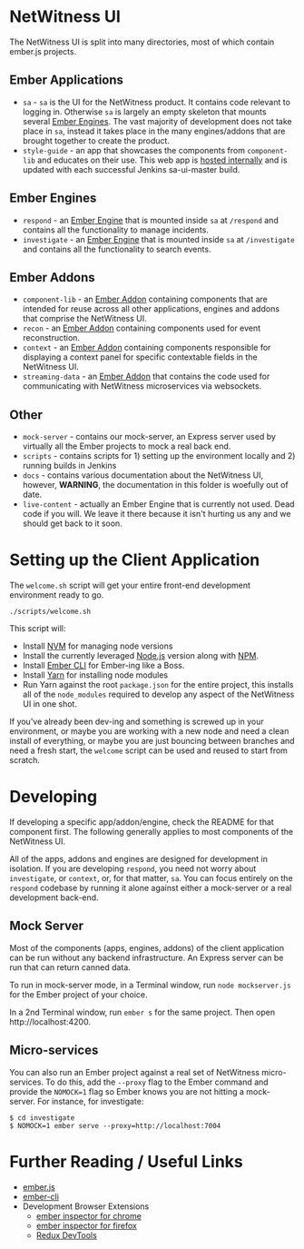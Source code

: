 # NetWitness UI

The NetWitness UI is split into many directories, most of which contain ember.js projects.

## Ember Applications
* `sa` - `sa` is the UI for the NetWitness product. It contains code relevant to logging in. Otherwise `sa` is largely an empty skeleton that mounts several [Ember Engines](https://github.com/ember-engines/ember-engines). The vast majority of development does not take place in `sa`, instead it takes place in the many engines/addons that are brought together to create the product.
* `style-guide` - an app that showcases the components from `component-lib` and educates on their use. This web app is [hosted internally](https://libhq-ro.rsa.lab.emc.com/SA/SAStyle/production/) and is updated with each successful Jenkins sa-ui-master build.

## Ember Engines
* `respond` - an [Ember Engine](https://github.com/ember-engines/ember-engines) that is mounted inside `sa` at `/respond` and contains all the functionality to manage incidents.
* `investigate` - an [Ember Engine](https://github.com/ember-engines/ember-engines) that is mounted inside `sa` at `/investigate` and contains all the functionality to search events.

## Ember Addons
* `component-lib` -  an [Ember Addon](https://ember-cli.com/extending/#developing-addons-and-blueprints) containing components that are intended for reuse across all other applications, engines and addons that comprise the NetWitness UI.
* `recon` - an [Ember Addon](https://ember-cli.com/extending/#developing-addons-and-blueprints) containing components used for event reconstruction.
* `context` - an [Ember Addon](https://ember-cli.com/extending/#developing-addons-and-blueprints) containing components responsible for displaying a context panel for specific contextable fields in the NetWitness UI.
* `streaming-data` - an [Ember Addon](https://ember-cli.com/extending/#developing-addons-and-blueprints) that contains the code used for communicating with NetWitness microservices via websockets.

## Other
* `mock-server` - contains our mock-server, an Express server used by virtually all the Ember projects to mock a real back end.
* `scripts` - contains scripts for 1) setting up the environment locally and 2) running builds in Jenkins
* `docs` - contains various documentation about the NetWitness UI, however, **WARNING**, the documentation in this folder is woefully out of date.
* `live-content` - actually an Ember Engine that is currently not used. Dead code if you will. We leave it there because it isn't hurting us any and we should get back to it soon.

# Setting up the Client Application

The `welcome.sh` script will get your entire front-end development environment ready to go.

```
./scripts/welcome.sh
```

This script will:
* Install [NVM](https://github.com/creationix/nvm) for managing node versions
* Install the currently leveraged [Node.js](http://nodejs.org/) version along with [NPM](https://www.npmjs.com/).
* Install [Ember CLI](http://www.ember-cli.com/) for Ember-ing like a Boss.
* Install [Yarn](https://yarnpkg.com/en/) for installing node modules
* Run Yarn against the root `package.json` for the entire project, this installs all of the `node_modules` required to develop any aspect of the NetWitness UI in one shot.

If you've already been dev-ing and something is screwed up in your environment, or maybe you are working with a new node and need a clean install of everything, or maybe you are just bouncing between branches and need a fresh start, the `welcome` script can be used and reused to start from scratch.

# Developing

If developing a specific app/addon/engine, check the README for that component first. The following generally applies to most components of the NetWitness UI.

All of the apps, addons and engines are designed for development in isolation. If you are developing `respond`, you need not worry about `investigate`, or `context`, or, for that matter, `sa`. You can focus entirely on the `respond` codebase by running it alone against either a mock-server or a real development back-end.

## Mock Server

Most of the components (apps, engines, addons) of the client application can be run without any backend infrastructure. An Express server can be run that can return canned data.

To run in mock-server mode, in a Terminal window, run `node mockserver.js` for the Ember project of your choice.

In a 2nd Terminal window, run `ember s` for the same project. Then open http://localhost:4200.

## Micro-services

You can also run an Ember project against a real set of NetWitness micro-services. To do this, add the `--proxy` flag to the Ember command and provide the `NOMOCK=1` flag so Ember knows you are not hitting a mock-server. For instance, for investigate:
```
$ cd investigate
$ NOMOCK=1 ember serve --proxy=http://localhost:7004
```

# Further Reading / Useful Links

* [ember.js](http://emberjs.com/)
* [ember-cli](http://www.ember-cli.com/)
* Development Browser Extensions
  * [ember inspector for chrome](https://chrome.google.com/webstore/detail/ember-inspector/bmdblncegkenkacieihfhpjfppoconhi)
  * [ember inspector for firefox](https://addons.mozilla.org/en-US/firefox/addon/ember-inspector/)
  * [Redux DevTools](https://chrome.google.com/webstore/detail/redux-devtools/lmhkpmbekcpmknklioeibfkpmmfibljd?hl=en)